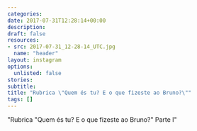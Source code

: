 ```yaml
---
categories:
date: 2017-07-31T12:28:14+00:00
description:
draft: false
resources:
- src: 2017-07-31_12-28-14_UTC.jpg
  name: "header"
layout: instagram
options:
  unlisted: false
stories:
subtitle:
title: "Rubrica \"Quem és tu? E o que fizeste ao Bruno?\""
tags: []
---
```


"Rubrica \"Quem és tu? E o que fizeste ao Bruno?\" Parte I"
